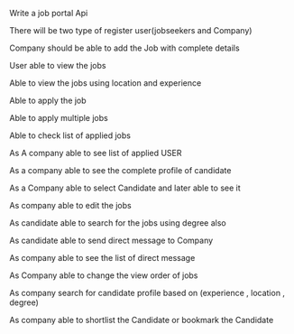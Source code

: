 Write a job portal Api

There will be two type of register user(jobseekers and Company)

Company should be able to add the Job with complete details

User able to view the jobs

Able to view the jobs using location and experience

Able to apply the job

Able to apply multiple jobs

Able to check list of applied jobs

As A company able to see list of applied USER

As a company able to see the complete profile of candidate

As a Company able to select Candidate and later able to see it

As company able to edit the jobs

As candidate able to search for the jobs using degree also

As candidate able to send direct message to Company

As company able to see the list of direct message

As Company able to change the view order of jobs

As company search for candidate profile based on (experience , location , degree)

As company able to shortlist the Candidate or bookmark the Candidate
